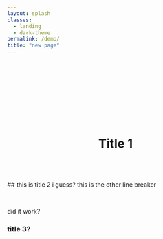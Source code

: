 ```yaml
---
layout: splash
classes:
  - landing
  - dark-theme
permalink: /demo/
title: "new page"
---
```

<br>
<br>
<br>
<br>
<br>
<br>
<br>
<br>
<h1 align="center">Title 1</h1>
<br>
<br>
<br>
## this is title 2 i guess?
this is the other line breaker

&nbsp;
&nbsp;
&nbsp;
&nbsp;
&nbsp;

did it work?


### title 3?

